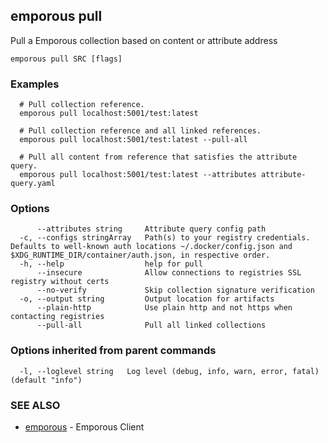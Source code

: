 ## emporous pull

Pull a Emporous collection based on content or attribute address

```
emporous pull SRC [flags]
```

### Examples

```
  # Pull collection reference.
  emporous pull localhost:5001/test:latest
  
  # Pull collection reference and all linked references.
  emporous pull localhost:5001/test:latest --pull-all
  
  # Pull all content from reference that satisfies the attribute query.
  emporous pull localhost:5001/test:latest --attributes attribute-query.yaml
```

### Options

```
      --attributes string     Attribute query config path
  -c, --configs stringArray   Path(s) to your registry credentials. Defaults to well-known auth locations ~/.docker/config.json and $XDG_RUNTIME_DIR/container/auth.json, in respective order.
  -h, --help                  help for pull
      --insecure              Allow connections to registries SSL registry without certs
      --no-verify             Skip collection signature verification
  -o, --output string         Output location for artifacts
      --plain-http            Use plain http and not https when contacting registries
      --pull-all              Pull all linked collections
```

### Options inherited from parent commands

```
  -l, --loglevel string   Log level (debug, info, warn, error, fatal) (default "info")
```

### SEE ALSO

* [emporous](emporous.md)	 - Emporous Client

